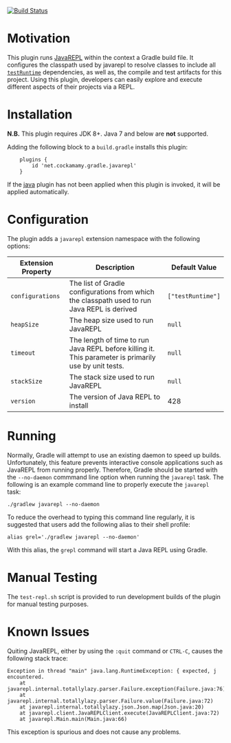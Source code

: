 [![Build Status](https://travis-ci.org/jburwell/gradle-javarepl-plugin.svg?branch=master)](https://travis-ci.org/jburwell/gradle-javarepl-plugin)

# Motivation

This plugin runs [JavaREPL](http://www.javarepl.com) within the context a Gradle build file.  It configures the classpath used by javarepl to resolve classes to include all [`testRuntime`](https://docs.gradle.org/current/userguide/java_plugin.html#sec:java_plugin_and_dependency_management) dependencies, as well as, the compile and test artifacts for this project.  Using this plugin, developers can easily explore and execute different aspects of their projects via a REPL.

# Installation 

**N.B.** This plugin requires JDK 8+.  Java 7 and below are **not** supported.

Adding the following block to a `build.gradle` installs this plugin:

```
    plugins {
        id 'net.cockamamy.gradle.javarepl'
    }
```

If the [java](https://docs.gradle.org/current/userguide/java_plugin.html) plugin has not been applied when this plugin is invoked, it will be applied automatically.

# Configuration

The plugin adds a ``javarepl`` extension namespace with the following options:

|Extension Property|Description|Default Value|
|------------------|-----------|-------------|
|``configurations``|The list of Gradle configurations from which the classpath used to run Java REPL is derived|``["testRuntime"]``|
|``heapSize``|The heap size used to run JavaREPL|``null``|
|``timeout``|The length of time to run Java REPL before killing it.  This parameter is primarily use by unit tests. |``null``|
|``stackSize``|The stack size used to run JavaREPL|``null``|
|``version``|The version of Java REPL to install|428|

# Running

Normally, Gradle will attempt to use an existing daemon to speed up builds.  Unfortunately, this feature prevents interactive console applications such as JavaREPL from running properly.  Therefore, Gradle should be started with the ``--no-daemon`` commmand line option when running the ``javarepl`` task.  The following is an example command line to properly execute the ``javarepl`` task:

```
./gradlew javarepl --no-daemon
```

To reduce the overhead to typing this command line regularly, it is suggested that users add the following alias to their shell profile:

```
alias grel='./gradlew javarepl --no-daemon'
```

With this alias, the ``grepl`` command will start a Java REPL using Gradle.

# Manual Testing

The `test-repl.sh` script is provided to run development builds of the plugin for manual testing purposes.

# Known Issues

Quiting JavaREPL, either by using the ``:quit`` command or `CTRL-C`, causes the following stack trace:

```
Exception in thread "main" java.lang.RuntimeException: { expected, j encountered.
	at javarepl.internal.totallylazy.parser.Failure.exception(Failure.java:76)
	at javarepl.internal.totallylazy.parser.Failure.value(Failure.java:72)
	at javarepl.internal.totallylazy.json.Json.map(Json.java:20)
	at javarepl.client.JavaREPLClient.execute(JavaREPLClient.java:72)
	at javarepl.Main.main(Main.java:66)
```

This exception is spurious and does not cause any problems.
